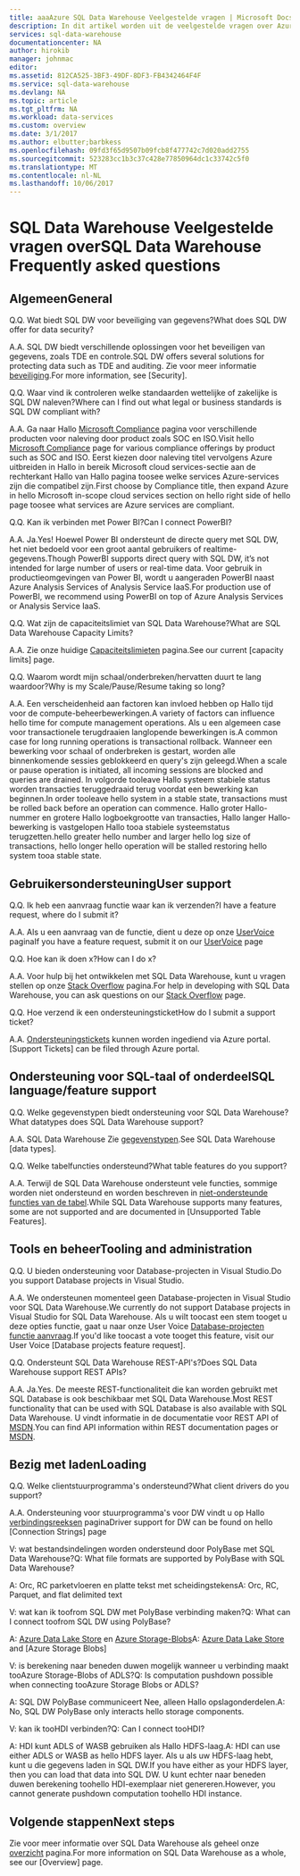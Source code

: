```yaml
---
title: aaaAzure SQL Data Warehouse Veelgestelde vragen | Microsoft Docs
description: In dit artikel worden uit de veelgestelde vragen over Azure SQL Data Warehouse van klanten en ontwikkelaars
services: sql-data-warehouse
documentationcenter: NA
author: hirokib
manager: johnmac
editor: 
ms.assetid: 812CA525-3BF3-49DF-8DF3-FB4342464F4F
ms.service: sql-data-warehouse
ms.devlang: NA
ms.topic: article
ms.tgt_pltfrm: NA
ms.workload: data-services
ms.custom: overview
ms.date: 3/1/2017
ms.author: elbutter;barbkess
ms.openlocfilehash: 09fd3f65d9507b09fcb8f477742c7d020add2755
ms.sourcegitcommit: 523283cc1b3c37c428e77850964dc1c33742c5f0
ms.translationtype: MT
ms.contentlocale: nl-NL
ms.lasthandoff: 10/06/2017
---
```

# <a name="sql-data-warehouse-frequently-asked-questions"></a><span data-ttu-id="bfba8-103">SQL Data Warehouse Veelgestelde vragen over</span><span class="sxs-lookup"><span data-stu-id="bfba8-103">SQL Data Warehouse Frequently asked questions</span></span>

## <a name="general"></a><span data-ttu-id="bfba8-104">Algemeen</span><span class="sxs-lookup"><span data-stu-id="bfba8-104">General</span></span>

<span data-ttu-id="bfba8-105">Q.</span><span class="sxs-lookup"><span data-stu-id="bfba8-105">Q.</span></span> <span data-ttu-id="bfba8-106">Wat biedt SQL DW voor beveiliging van gegevens?</span><span class="sxs-lookup"><span data-stu-id="bfba8-106">What does SQL DW offer for data security?</span></span>

<span data-ttu-id="bfba8-107">A.</span><span class="sxs-lookup"><span data-stu-id="bfba8-107">A.</span></span> <span data-ttu-id="bfba8-108">SQL DW biedt verschillende oplossingen voor het beveiligen van gegevens, zoals TDE en controle.</span><span class="sxs-lookup"><span data-stu-id="bfba8-108">SQL DW offers several solutions for protecting data such as TDE and auditing.</span></span> <span data-ttu-id="bfba8-109">Zie voor meer informatie [beveiliging].</span><span class="sxs-lookup"><span data-stu-id="bfba8-109">For more information, see [Security].</span></span>

<span data-ttu-id="bfba8-110">Q.</span><span class="sxs-lookup"><span data-stu-id="bfba8-110">Q.</span></span> <span data-ttu-id="bfba8-111">Waar vind ik controleren welke standaarden wettelijke of zakelijke is SQL DW naleven?</span><span class="sxs-lookup"><span data-stu-id="bfba8-111">Where can I find out what legal or business standards is SQL DW compliant with?</span></span>

<span data-ttu-id="bfba8-112">A.</span><span class="sxs-lookup"><span data-stu-id="bfba8-112">A.</span></span> <span data-ttu-id="bfba8-113">Ga naar Hallo [Microsoft Compliance] pagina voor verschillende producten voor naleving door product zoals SOC en ISO.</span><span class="sxs-lookup"><span data-stu-id="bfba8-113">Visit hello [Microsoft Compliance] page for various compliance offerings by product such as SOC and ISO.</span></span> <span data-ttu-id="bfba8-114">Eerst kiezen door naleving titel vervolgens Azure uitbreiden in Hallo in bereik Microsoft cloud services-sectie aan de rechterkant Hallo van Hallo pagina toosee welke services Azure-services zijn die compatibel zijn.</span><span class="sxs-lookup"><span data-stu-id="bfba8-114">First choose by Compliance title, then expand Azure in hello Microsoft in-scope cloud services section on hello right side of hello page toosee what services are Azure services are compliant.</span></span>

<span data-ttu-id="bfba8-115">Q.</span><span class="sxs-lookup"><span data-stu-id="bfba8-115">Q.</span></span> <span data-ttu-id="bfba8-116">Kan ik verbinden met Power BI?</span><span class="sxs-lookup"><span data-stu-id="bfba8-116">Can I connect PowerBI?</span></span>

<span data-ttu-id="bfba8-117">A.</span><span class="sxs-lookup"><span data-stu-id="bfba8-117">A.</span></span> <span data-ttu-id="bfba8-118">Ja.</span><span class="sxs-lookup"><span data-stu-id="bfba8-118">Yes!</span></span> <span data-ttu-id="bfba8-119">Hoewel Power BI ondersteunt de directe query met SQL DW, het niet bedoeld voor een groot aantal gebruikers of realtime-gegevens.</span><span class="sxs-lookup"><span data-stu-id="bfba8-119">Though PowerBI supports direct query with SQL DW, it’s not intended for large number of users or real-time data.</span></span> <span data-ttu-id="bfba8-120">Voor gebruik in productieomgevingen van Power BI, wordt u aangeraden PowerBI naast Azure Analysis Services of Analysis Service IaaS.</span><span class="sxs-lookup"><span data-stu-id="bfba8-120">For production use of PowerBI, we recommend using PowerBI on top of Azure Analysis Services or Analysis Service IaaS.</span></span> 

<span data-ttu-id="bfba8-121">Q.</span><span class="sxs-lookup"><span data-stu-id="bfba8-121">Q.</span></span> <span data-ttu-id="bfba8-122">Wat zijn de capaciteitslimiet van SQL Data Warehouse?</span><span class="sxs-lookup"><span data-stu-id="bfba8-122">What are SQL Data Warehouse Capacity Limits?</span></span>

<span data-ttu-id="bfba8-123">A.</span><span class="sxs-lookup"><span data-stu-id="bfba8-123">A.</span></span> <span data-ttu-id="bfba8-124">Zie onze huidige [Capaciteitslimieten] pagina.</span><span class="sxs-lookup"><span data-stu-id="bfba8-124">See our current [capacity limits] page.</span></span> 

<span data-ttu-id="bfba8-125">Q.</span><span class="sxs-lookup"><span data-stu-id="bfba8-125">Q.</span></span> <span data-ttu-id="bfba8-126">Waarom wordt mijn schaal/onderbreken/hervatten duurt te lang waardoor?</span><span class="sxs-lookup"><span data-stu-id="bfba8-126">Why is my Scale/Pause/Resume taking so long?</span></span>

<span data-ttu-id="bfba8-127">A.</span><span class="sxs-lookup"><span data-stu-id="bfba8-127">A.</span></span> <span data-ttu-id="bfba8-128">Een verscheidenheid aan factoren kan invloed hebben op Hallo tijd voor de compute-beheerbewerkingen.</span><span class="sxs-lookup"><span data-stu-id="bfba8-128">A variety of factors can influence hello time for compute management operations.</span></span> <span data-ttu-id="bfba8-129">Als u een algemeen case voor transactionele terugdraaien langlopende bewerkingen is.</span><span class="sxs-lookup"><span data-stu-id="bfba8-129">A common case for  long running operations is transactional rollback.</span></span> <span data-ttu-id="bfba8-130">Wanneer een bewerking voor schaal of onderbreken is gestart, worden alle binnenkomende sessies geblokkeerd en query's zijn geleegd.</span><span class="sxs-lookup"><span data-stu-id="bfba8-130">When a scale or pause operation is initiated, all incoming sessions are blocked and queries are drained.</span></span> <span data-ttu-id="bfba8-131">In volgorde tooleave Hallo systeem stabiele status worden transacties teruggedraaid terug voordat een bewerking kan beginnen.</span><span class="sxs-lookup"><span data-stu-id="bfba8-131">In order tooleave hello system in a stable state, transactions must be rolled back before an operation can commence.</span></span> <span data-ttu-id="bfba8-132">Hallo groter Hallo-nummer en grotere Hallo logboekgrootte van transacties, Hallo langer Hallo-bewerking is vastgelopen Hallo tooa stabiele systeemstatus terugzetten.</span><span class="sxs-lookup"><span data-stu-id="bfba8-132">hello greater hello number and larger hello log size of transactions, hello longer hello operation will be stalled restoring hello system tooa stable state.</span></span>

## <a name="user-support"></a><span data-ttu-id="bfba8-133">Gebruikersondersteuning</span><span class="sxs-lookup"><span data-stu-id="bfba8-133">User support</span></span>

<span data-ttu-id="bfba8-134">Q.</span><span class="sxs-lookup"><span data-stu-id="bfba8-134">Q.</span></span> <span data-ttu-id="bfba8-135">Ik heb een aanvraag functie waar kan ik verzenden?</span><span class="sxs-lookup"><span data-stu-id="bfba8-135">I have a feature request, where do I submit it?</span></span>

<span data-ttu-id="bfba8-136">A.</span><span class="sxs-lookup"><span data-stu-id="bfba8-136">A.</span></span> <span data-ttu-id="bfba8-137">Als u een aanvraag van de functie, dient u deze op onze [UserVoice] pagina</span><span class="sxs-lookup"><span data-stu-id="bfba8-137">If you have a feature request, submit it on our [UserVoice] page</span></span>

<span data-ttu-id="bfba8-138">Q.</span><span class="sxs-lookup"><span data-stu-id="bfba8-138">Q.</span></span> <span data-ttu-id="bfba8-139">Hoe kan ik doen x?</span><span class="sxs-lookup"><span data-stu-id="bfba8-139">How can I do x?</span></span>

<span data-ttu-id="bfba8-140">A.</span><span class="sxs-lookup"><span data-stu-id="bfba8-140">A.</span></span> <span data-ttu-id="bfba8-141">Voor hulp bij het ontwikkelen met SQL Data Warehouse, kunt u vragen stellen op onze [Stack Overflow] pagina.</span><span class="sxs-lookup"><span data-stu-id="bfba8-141">For help in developing with SQL Data Warehouse, you can ask questions on our [Stack Overflow] page.</span></span> 

<span data-ttu-id="bfba8-142">Q.</span><span class="sxs-lookup"><span data-stu-id="bfba8-142">Q.</span></span> <span data-ttu-id="bfba8-143">Hoe verzend ik een ondersteuningsticket</span><span class="sxs-lookup"><span data-stu-id="bfba8-143">How do I submit a support ticket?</span></span>

<span data-ttu-id="bfba8-144">A.</span><span class="sxs-lookup"><span data-stu-id="bfba8-144">A.</span></span> <span data-ttu-id="bfba8-145">[Ondersteuningstickets] kunnen worden ingediend via Azure portal.</span><span class="sxs-lookup"><span data-stu-id="bfba8-145">[Support Tickets] can be filed through Azure portal.</span></span>

## <a name="sql-languagefeature-support"></a><span data-ttu-id="bfba8-146">Ondersteuning voor SQL-taal of onderdeel</span><span class="sxs-lookup"><span data-stu-id="bfba8-146">SQL language/feature support</span></span> 

<span data-ttu-id="bfba8-147">Q.</span><span class="sxs-lookup"><span data-stu-id="bfba8-147">Q.</span></span> <span data-ttu-id="bfba8-148">Welke gegevenstypen biedt ondersteuning voor SQL Data Warehouse?</span><span class="sxs-lookup"><span data-stu-id="bfba8-148">What datatypes does SQL Data Warehouse support?</span></span>

<span data-ttu-id="bfba8-149">A.</span><span class="sxs-lookup"><span data-stu-id="bfba8-149">A.</span></span> <span data-ttu-id="bfba8-150">SQL Data Warehouse Zie [gegevenstypen].</span><span class="sxs-lookup"><span data-stu-id="bfba8-150">See SQL Data Warehouse [data types].</span></span>

<span data-ttu-id="bfba8-151">Q.</span><span class="sxs-lookup"><span data-stu-id="bfba8-151">Q.</span></span> <span data-ttu-id="bfba8-152">Welke tabelfuncties ondersteund?</span><span class="sxs-lookup"><span data-stu-id="bfba8-152">What table features do you support?</span></span>

<span data-ttu-id="bfba8-153">A.</span><span class="sxs-lookup"><span data-stu-id="bfba8-153">A.</span></span> <span data-ttu-id="bfba8-154">Terwijl de SQL Data Warehouse ondersteunt vele functies, sommige worden niet ondersteund en worden beschreven in [niet-ondersteunde functies van de tabel].</span><span class="sxs-lookup"><span data-stu-id="bfba8-154">While SQL Data Warehouse supports many features, some are not supported and are documented in [Unsupported Table Features].</span></span>

## <a name="tooling-and-administration"></a><span data-ttu-id="bfba8-155">Tools en beheer</span><span class="sxs-lookup"><span data-stu-id="bfba8-155">Tooling and administration</span></span>

<span data-ttu-id="bfba8-156">Q.</span><span class="sxs-lookup"><span data-stu-id="bfba8-156">Q.</span></span> <span data-ttu-id="bfba8-157">U bieden ondersteuning voor Database-projecten in Visual Studio.</span><span class="sxs-lookup"><span data-stu-id="bfba8-157">Do you support Database projects in Visual Studio.</span></span>

<span data-ttu-id="bfba8-158">A.</span><span class="sxs-lookup"><span data-stu-id="bfba8-158">A.</span></span> <span data-ttu-id="bfba8-159">We ondersteunen momenteel geen Database-projecten in Visual Studio voor SQL Data Warehouse.</span><span class="sxs-lookup"><span data-stu-id="bfba8-159">We currently do not support Database projects in Visual Studio for SQL Data Warehouse.</span></span> <span data-ttu-id="bfba8-160">Als u wilt toocast een stem tooget u deze opties functie, gaat u naar onze User Voice [Database-projecten functie aanvraag].</span><span class="sxs-lookup"><span data-stu-id="bfba8-160">If you'd like toocast a vote tooget this feature, visit our User Voice [Database projects feature request].</span></span>

<span data-ttu-id="bfba8-161">Q.</span><span class="sxs-lookup"><span data-stu-id="bfba8-161">Q.</span></span> <span data-ttu-id="bfba8-162">Ondersteunt SQL Data Warehouse REST-API's?</span><span class="sxs-lookup"><span data-stu-id="bfba8-162">Does SQL Data Warehouse support REST APIs?</span></span>

<span data-ttu-id="bfba8-163">A.</span><span class="sxs-lookup"><span data-stu-id="bfba8-163">A.</span></span> <span data-ttu-id="bfba8-164">Ja.</span><span class="sxs-lookup"><span data-stu-id="bfba8-164">Yes.</span></span> <span data-ttu-id="bfba8-165">De meeste REST-functionaliteit die kan worden gebruikt met SQL Database is ook beschikbaar met SQL Data Warehouse.</span><span class="sxs-lookup"><span data-stu-id="bfba8-165">Most REST functionality that can be used with SQL Database is also available with SQL Data Warehouse.</span></span> <span data-ttu-id="bfba8-166">U vindt informatie in de documentatie voor REST API of [MSDN].</span><span class="sxs-lookup"><span data-stu-id="bfba8-166">You can find API information within REST documentation pages or [MSDN].</span></span>


## <a name="loading"></a><span data-ttu-id="bfba8-167">Bezig met laden</span><span class="sxs-lookup"><span data-stu-id="bfba8-167">Loading</span></span>

<span data-ttu-id="bfba8-168">Q.</span><span class="sxs-lookup"><span data-stu-id="bfba8-168">Q.</span></span> <span data-ttu-id="bfba8-169">Welke clientstuurprogramma's ondersteund?</span><span class="sxs-lookup"><span data-stu-id="bfba8-169">What client drivers do you support?</span></span>

<span data-ttu-id="bfba8-170">A.</span><span class="sxs-lookup"><span data-stu-id="bfba8-170">A.</span></span> <span data-ttu-id="bfba8-171">Ondersteuning voor stuurprogramma's voor DW vindt u op Hallo [verbindingsreeksen] pagina</span><span class="sxs-lookup"><span data-stu-id="bfba8-171">Driver support for DW can be found on hello [Connection Strings] page</span></span>

<span data-ttu-id="bfba8-172">V: wat bestandsindelingen worden ondersteund door PolyBase met SQL Data Warehouse?</span><span class="sxs-lookup"><span data-stu-id="bfba8-172">Q: What file formats are supported by PolyBase with SQL Data Warehouse?</span></span>

<span data-ttu-id="bfba8-173">A: Orc, RC parketvloeren en platte tekst met scheidingstekens</span><span class="sxs-lookup"><span data-stu-id="bfba8-173">A: Orc, RC, Parquet, and flat delimited text</span></span>

<span data-ttu-id="bfba8-174">V: wat kan ik toofrom SQL DW met PolyBase verbinding maken?</span><span class="sxs-lookup"><span data-stu-id="bfba8-174">Q: What can I connect toofrom SQL DW using PolyBase?</span></span> 

<span data-ttu-id="bfba8-175">A: [Azure Data Lake Store] en [Azure Storage-Blobs]</span><span class="sxs-lookup"><span data-stu-id="bfba8-175">A: [Azure Data Lake Store] and [Azure Storage Blobs]</span></span>

<span data-ttu-id="bfba8-176">V: is berekening naar beneden duwen mogelijk wanneer u verbinding maakt tooAzure Storage-Blobs of ADLS?</span><span class="sxs-lookup"><span data-stu-id="bfba8-176">Q: Is computation pushdown possible  when connecting tooAzure Storage Blobs or ADLS?</span></span> 

<span data-ttu-id="bfba8-177">A: SQL DW PolyBase communiceert Nee, alleen Hallo opslagonderdelen.</span><span class="sxs-lookup"><span data-stu-id="bfba8-177">A: No, SQL DW PolyBase only interacts hello storage components.</span></span> 

<span data-ttu-id="bfba8-178">V: kan ik tooHDI verbinden?</span><span class="sxs-lookup"><span data-stu-id="bfba8-178">Q: Can I connect tooHDI?</span></span>

<span data-ttu-id="bfba8-179">A: HDI kunt ADLS of WASB gebruiken als Hallo HDFS-laag.</span><span class="sxs-lookup"><span data-stu-id="bfba8-179">A: HDI can use either ADLS or WASB as hello HDFS layer.</span></span> <span data-ttu-id="bfba8-180">Als u als uw HDFS-laag hebt, kunt u die gegevens laden in SQL DW.</span><span class="sxs-lookup"><span data-stu-id="bfba8-180">If you have either as your HDFS layer, then you can load that data into SQL DW.</span></span> <span data-ttu-id="bfba8-181">U kunt echter naar beneden duwen berekening toohello HDI-exemplaar niet genereren.</span><span class="sxs-lookup"><span data-stu-id="bfba8-181">However, you cannot generate pushdown computation toohello HDI instance.</span></span> 

## <a name="next-steps"></a><span data-ttu-id="bfba8-182">Volgende stappen</span><span class="sxs-lookup"><span data-stu-id="bfba8-182">Next steps</span></span>
<span data-ttu-id="bfba8-183">Zie voor meer informatie over SQL Data Warehouse als geheel onze [overzicht] pagina.</span><span class="sxs-lookup"><span data-stu-id="bfba8-183">For more information on SQL Data Warehouse as a whole, see our [Overview] page.</span></span>


<!-- Article references -->
[UserVoice]: https://feedback.azure.com/forums/307516-sql-data-warehouse
[verbindingsreeksen]: ./sql-data-warehouse-connection-strings.md
[Stack Overflow]: http://stackoverflow.com/questions/tagged/azure-sqldw
[Ondersteuningstickets]: ./sql-data-warehouse-get-started-create-support-ticket.md
[beveiliging]: ./sql-data-warehouse-overview-manage-security.md
[Microsoft Compliance]: https://www.microsoft.com/en-us/trustcenter/compliance/complianceofferings
[Capaciteitslimieten]: ./sql-data-warehouse-service-capacity-limits.md
[gegevenstypen]: ./sql-data-warehouse-tables-data-types.md
[niet-ondersteunde functies van de tabel]: ./sql-data-warehouse-tables-overview.md#unsupported-table-features
[Azure Data Lake Store]: ./sql-data-warehouse-load-from-azure-data-lake-store.md
[Azure Storage-Blobs]: ./sql-data-warehouse-load-from-azure-blob-storage-with-polybase.md
[Database-projecten functie aanvraag]: https://feedback.azure.com/forums/307516-sql-data-warehouse/suggestions/13313247-database-project-from-visual-studio-to-support-azu
[MSDN]: https://msdn.microsoft.com/en-us/library/azure/mt163685.aspx
[overzicht]: ./sql-data-warehouse-overview-faq.md